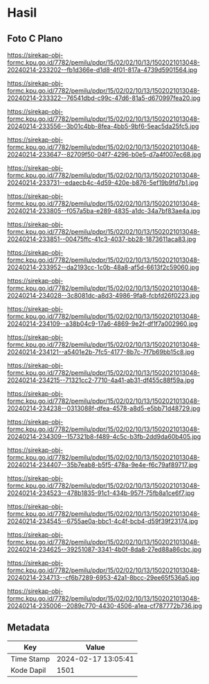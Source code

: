 # Hasil

## Foto C Plano

https://sirekap-obj-formc.kpu.go.id/7782/pemilu/pdpr/15/02/02/10/13/1502021013048-20240214-233202--fb1d366e-d1d8-4f01-817a-4739d5901564.jpg

https://sirekap-obj-formc.kpu.go.id/7782/pemilu/pdpr/15/02/02/10/13/1502021013048-20240214-233322--76541dbd-c99c-47d6-81a5-d670997fea20.jpg

https://sirekap-obj-formc.kpu.go.id/7782/pemilu/pdpr/15/02/02/10/13/1502021013048-20240214-233556--3b01c4bb-8fea-4bb5-9bf6-5eac5da25fc5.jpg

https://sirekap-obj-formc.kpu.go.id/7782/pemilu/pdpr/15/02/02/10/13/1502021013048-20240214-233647--82709f50-04f7-4296-b0e5-d7a4f007ec68.jpg

https://sirekap-obj-formc.kpu.go.id/7782/pemilu/pdpr/15/02/02/10/13/1502021013048-20240214-233731--edaecb4c-4d59-420e-b876-5ef19b9fd7b1.jpg

https://sirekap-obj-formc.kpu.go.id/7782/pemilu/pdpr/15/02/02/10/13/1502021013048-20240214-233805--f057a5ba-e289-4835-a1dc-34a7bf83ae4a.jpg

https://sirekap-obj-formc.kpu.go.id/7782/pemilu/pdpr/15/02/02/10/13/1502021013048-20240214-233851--00475ffc-41c3-4037-bb28-1873611aca83.jpg

https://sirekap-obj-formc.kpu.go.id/7782/pemilu/pdpr/15/02/02/10/13/1502021013048-20240214-233952--da2193cc-1c0b-48a8-af5d-6613f2c59060.jpg

https://sirekap-obj-formc.kpu.go.id/7782/pemilu/pdpr/15/02/02/10/13/1502021013048-20240214-234028--3c8081dc-a8d3-4986-9fa8-fcbfd26f0223.jpg

https://sirekap-obj-formc.kpu.go.id/7782/pemilu/pdpr/15/02/02/10/13/1502021013048-20240214-234109--a38b04c9-17a6-4869-9e2f-df1f7a002960.jpg

https://sirekap-obj-formc.kpu.go.id/7782/pemilu/pdpr/15/02/02/10/13/1502021013048-20240214-234121--a5401e2b-7fc5-4177-8b7c-7f7b69bb15c8.jpg

https://sirekap-obj-formc.kpu.go.id/7782/pemilu/pdpr/15/02/02/10/13/1502021013048-20240214-234215--71321cc2-7710-4a41-ab31-df455c88f59a.jpg

https://sirekap-obj-formc.kpu.go.id/7782/pemilu/pdpr/15/02/02/10/13/1502021013048-20240214-234238--0313088f-dfea-4578-a8d5-e5bb71d48729.jpg

https://sirekap-obj-formc.kpu.go.id/7782/pemilu/pdpr/15/02/02/10/13/1502021013048-20240214-234309--157321b8-f489-4c5c-b3fb-2dd9da60b405.jpg

https://sirekap-obj-formc.kpu.go.id/7782/pemilu/pdpr/15/02/02/10/13/1502021013048-20240214-234407--35b7eab8-b5f5-478a-9e4e-f6c79af89717.jpg

https://sirekap-obj-formc.kpu.go.id/7782/pemilu/pdpr/15/02/02/10/13/1502021013048-20240214-234523--478b1835-91c1-434b-957f-75fb8a1ce6f7.jpg

https://sirekap-obj-formc.kpu.go.id/7782/pemilu/pdpr/15/02/02/10/13/1502021013048-20240214-234545--6755ae0a-bbc1-4c4f-bcb4-d59f39f23174.jpg

https://sirekap-obj-formc.kpu.go.id/7782/pemilu/pdpr/15/02/02/10/13/1502021013048-20240214-234625--39251087-3341-4b0f-8da8-27ed88a86cbc.jpg

https://sirekap-obj-formc.kpu.go.id/7782/pemilu/pdpr/15/02/02/10/13/1502021013048-20240214-234713--cf6b7289-6953-42a1-8bcc-29ee65f536a5.jpg

https://sirekap-obj-formc.kpu.go.id/7782/pemilu/pdpr/15/02/02/10/13/1502021013048-20240214-235006--2089c770-4430-4506-a1ea-cf787772b736.jpg


## Metadata

| Key        | Value               |
| ---------- | ------------------- |
| Time Stamp | 2024-02-17 13:05:41 |
| Kode Dapil | 1501                |




